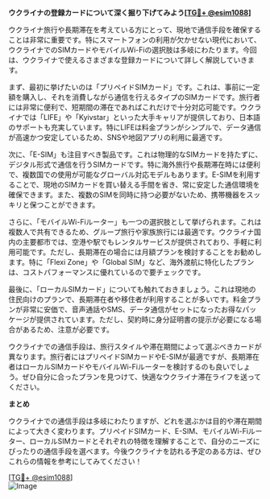**ウクライナの登録カードについて深く掘り下げてみよう[[TG💪+ @esim1088](https://t.me/s/esim1088)]**

ウクライナ旅行や長期滞在を考えている方にとって、現地で通信手段を確保することは非常に重要です。特にスマートフォンの利用が欠かせない現代において、ウクライナでのSIMカードやモバイルWi-Fiの選択肢は多岐にわたります。今回は、ウクライナで使えるさまざまな登録カードについて詳しく解説していきます。

まず、最初に挙げたいのは「プリペイドSIMカード」です。これは、事前に一定額を購入し、それを消費しながら通信を行えるタイプのSIMカードです。旅行者には非常に便利で、短期間の滞在であればこれだけで十分対応可能です。ウクライナでは「LIFE」や「Kyivstar」といった大手キャリアが提供しており、日本語のサポートも充実しています。特にLIFEは料金プランがシンプルで、データ通信が高速かつ安定しているため、SNSや地図アプリの利用に最適です。

次に、「E-SIM」も注目すべき製品です。これは物理的なSIMカードを持たずに、デジタル形式で通信を行うSIMカードです。特に海外旅行や長期滞在時には便利で、複数国での使用が可能なグローバル対応モデルもあります。E-SIMを利用することで、現地のSIMカードを買い替える手間を省き、常に安定した通信環境を確保できます。また、複数のSIMを同時に持つ必要がないため、携帯機器をスッキリと保つことができます。

さらに、「モバイルWi-Fiルーター」も一つの選択肢として挙げられます。これは複数人で共有できるため、グループ旅行や家族旅行には最適です。ウクライナ国内の主要都市では、空港や駅でもレンタルサービスが提供されており、手軽に利用可能です。ただし、長期滞在の場合には月額プランを検討することをお勧めします。特に「Flexi Zone」や「Global SIM」など、海外渡航に特化したプランは、コストパフォーマンスに優れているので要チェックです。

最後に、「ローカルSIMカード」についても触れておきましょう。これは現地の住民向けのプランで、長期滞在者や移住者が利用することが多いです。料金プランが非常に安価で、音声通話やSMS、データ通信がセットになったお得なパッケージが提供されています。ただし、契約時に身分証明書の提示が必要になる場合があるため、注意が必要です。

ウクライナでの通信手段は、旅行スタイルや滞在期間によって選ぶべきカードが異なります。旅行者にはプリペイドSIMカードやE-SIMが最適ですが、長期滞在者はローカルSIMカードやモバイルWi-Fiルーターを検討するのも良いでしょう。ぜひ自分に合ったプランを見つけて、快適なウクライナ滞在ライフを送ってください。

**まとめ**

ウクライナでの通信手段は多岐にわたりますが、どれを選ぶかは目的や滞在期間によって大きく変わります。プリペイドSIMカード、E-SIM、モバイルWi-Fiルーター、ローカルSIMカードとそれぞれの特徴を理解することで、自分のニーズにぴったりの通信手段を選べます。今後ウクライナを訪れる予定のある方は、ぜひこれらの情報を参考にしてみてください！

[[TG💪+ @esim1088](https://t.me/s/esim1088)]  
![Image](https://i.postimg.cc/Y0z9fWf4/image.png)